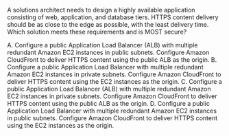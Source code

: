 A solutions architect needs to design a highly available application consisting of web, application, and database tiers. HTTPS content delivery should be as close to the edge as possible, with the least delivery time. Which solution meets these requirements and is MOST secure? 

A. Configure a public Application Load Balancer (ALB) with multiple redundant Amazon EC2 instances in public subnets. Configure Amazon CloudFront to deliver HTTPS content using the public ALB as the origin. 
B. Configure a public Application Load Balancer with multiple redundant Amazon EC2 instances in private subnets. Configure Amazon CloudFront to deliver HTTPS content using the EC2 instances as the origin. 
C. Configure a public Application Load Balancer (ALB) with multiple redundant Amazon EC2 instances in private subnets. Configure Amazon CloudFront to deliver HTTPS content using the public ALB as the origin.
D. Configure a public Application Load Balancer with multiple redundant Amazon EC2 instances in public subnets. Configure Amazon CloudFront to deliver HTTPS content using the EC2 instances as the origin.